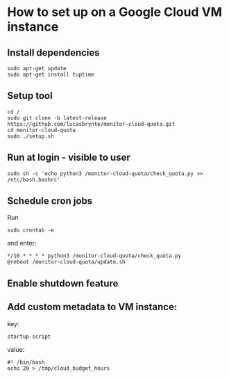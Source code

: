 # How to set up on a Google Cloud VM instance

## Install dependencies
```
sudo apt-get update
sudo apt-get install tuptime
```

## Setup tool
```
cd /
sudo git clone -b latest-release https://github.com/lucasbrynte/monitor-cloud-quota.git
cd monitor-cloud-quota
sudo ./setup.sh
```

## Run at login - visible to user
```
sudo sh -c 'echo python3 /monitor-cloud-quota/check_quota.py >> /etc/bash.bashrc'
```

## Schedule cron jobs
Run
```
sudo crontab -e
```
and enter:
```
*/10 * * * * python3 /monitor-cloud-quota/check_quota.py
@reboot /monitor-cloud-quota/update.sh
```

## Enable shutdown feature
## Add custom metadata to VM instance:
key:
```
startup-script
```
value:
```
#! /bin/bash
echo 20 > /tmp/cloud_budget_hours
```
